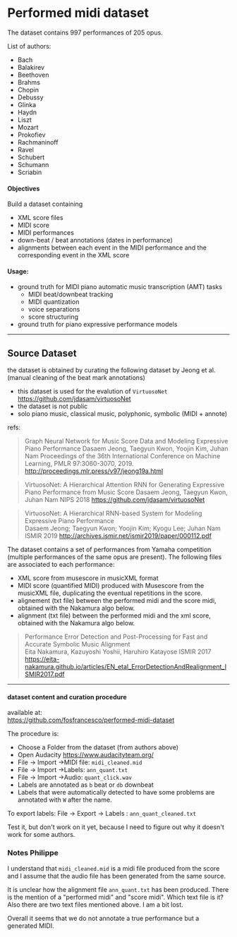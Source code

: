 # Performed midi dataset


The dataset contains 997 performances of 205 opus.


List of authors:
- Bach
- Balakirev
- Beethoven
- Brahms
- Chopin
- Debussy
- Glinka
- Haydn
- Liszt
- Mozart
- Prokofiev
- Rachmaninoff
- Ravel
- Schubert
- Schumann
- Scriabin

#### Objectives

Build a dataset containing
- XML score files 
- MIDI score
- MIDI performances
- down-beat / beat annotations (dates in performance)
- alignments between each event in the MIDI performance and the corresponding event in the XML score


#### Usage:
- ground truth for MIDI piano automatic music transcription (AMT) tasks
    - MIDI beat/downbeat tracking
    - MIDI quantization
    - voice separations
    - score structuring
- ground truth for piano expressive performance models
    

---
## Source Dataset
the dataset is obtained by curating the following dataset by Jeong et al.
(manual cleaning of the beat mark annotations)


- this dataset is used for the evalution of `VirtuosoNet` 
  https://github.com/jdasam/virtuosoNet
- the dataset is not public
- solo piano music, classical music, polyphonic, symbolic (MIDI + annote)

refs:


> Graph Neural Network for Music Score Data and Modeling Expressive Piano Performance
Dasaem Jeong, Taegyun Kwon, Yoojin Kim, Juhan Nam 
> Proceedings of the 36th International Conference on Machine Learning, PMLR 97:3060-3070, 2019.
> http://proceedings.mlr.press/v97/jeong19a.html


> VirtuosoNet: A Hierarchical Attention RNN for Generating Expressive Piano Performance from Music Score
> Dasaem Jeong, Taegyun Kwon, Juhan Nam
> NIPS 2018
> https://github.com/jdasam/virtuosoNet

> VirtuosoNet: A Hierarchical RNN-based System for Modeling Expressive Piano Performance  
> Dasaem Jeong; Taegyun Kwon; Yoojin Kim; Kyogu Lee; Juhan Nam
> ISMIR 2019
> http://archives.ismir.net/ismir2019/paper/000112.pdf

The dataset contains a set of performances from Yamaha competition 
(multiple performances of the same opus are present). The following files 
are associated to each performance:
- XML score from musescore in musicXML format
- MIDI score (quantified MIDI) produced with Musescore from the musicXML file, 
   duplicating the eventual repetitions in the score.
- alignement (txt file) between the performed midi and the score midi,
  obtained with the Nakamura algo below.
- alignment (txt file) between the performed midi and the xml score, 
  obtained with the Nakamura algo below.
  
> Performance Error Detection and Post-Processing for Fast and Accurate Symbolic Music Alignment  
> Eita Nakamura, Kazuyoshi Yoshii, Haruhiro Katayose
> ISMIR 2017
> https://eita-nakamura.github.io/articles/EN_etal_ErrorDetectionAndRealignment_ISMIR2017.pdf

---
#### dataset content and curation procedure

available at:  
https://github.com/fosfrancesco/performed-midi-dataset


The procedure is:
- Choose a Folder from the dataset (from authors above)
- Open Audacity https://www.audacityteam.org/
- File -> Import ->MIDI file: `midi_cleaned.mid`
- File -> Import ->Labels: `ann_quant.txt`
- File -> Import ->Audio: `quant_click.wav`
- Labels are annotated as `b` beat or `db` downbeat
- Labels that were automatically detected to have some problems are annotated with `W` after the name.

To export labels: File -> Export -> Labels : `ann_quant_cleaned.txt`

Test it, but don't work on it yet, because I need to figure out why it doesn't work for some authors.

### Notes Philippe

I understand that `midi_cleaned.mid` is a midi file produced from the score 
and I assume that the audio file has been generated from the same source.

It is unclear how the alignment file `ann_quant.txt` has been produced. There is the mention
of a "performed midi" and "score midi". Which text file is it? Also there are
two text files mentioned above. I am a bit lost.

Overall it seems that we do not annotate a true performance but a generated MIDI.


